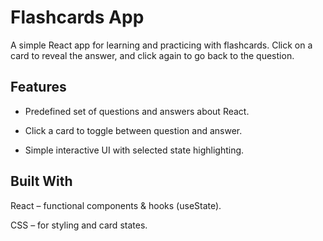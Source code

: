 # Flashcards App

A simple React app for learning and practicing with flashcards.
Click on a card to reveal the answer, and click again to go back to the question.

## Features

- Predefined set of questions and answers about React.

- Click a card to toggle between question and answer.

- Simple interactive UI with selected state highlighting.

## Built With
React
   – functional components & hooks (useState).

CSS – for styling and card states.